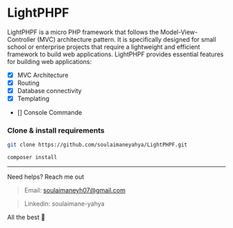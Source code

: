 # LightPHPF

LightPHPF is a micro PHP framework that follows the Model-View-Controller (MVC) architecture pattern.
It is specifically designed for small school or enterprise projects that require a lightweight and efficient framework to build web applications.
LightPHPF provides essential features for building web applications:

* [x] MVC Architecture
* [x] Routing
* [x] Database connectivity
* [x] Templating
* [] Console Commande

### Clone & install requirements

```sh
git clone https://github.com/soulaimaneyahya/LightPHPF.git
```

```composer
composer install
```

---

Need helps? Reach me out

> Email: soulaimaneyh07@gmail.com

> Linkedin: soulaimane-yahya

All the best :beer:
